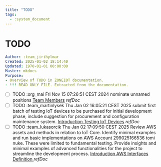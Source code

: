 ```yaml
---
title: "TODO"
tags:
  - :system_document
---
```

# TODO
```yaml
Author: :team_jirihylmar
Created: 2025-01-02 18:14:40
Updated: 1970-01-01 00:00:00
Master: mkdocs
Purpose:
- Overview of TODO in ZONEIOT documentation.
- !!! READ ONLY FILE. Extracted from the documentation.
```

- [ ] TODO :org_mai Fri Nov 15 07:26:51 CEST 2024 nominate unnamed positions [Team Members](/support/dictionary#team-members) *refDoc*
- [ ] TODO :team_martinlysek Thu Jan 02 16:05:21 CEST 2025 submit first batch of testing IoT devices to be purchased for initial development phase, include suggestion for procurement and configuration maintenance system. [Introduction Testing IoT Devices](/development_devices/testing_iot_devices#introduction-testing-iot-devices) *refDoc*
- [ ] TODO :team_lukasorcik Thu Jan 02 17:09:50 CEST 2025 Review AWS assets and methods in relation to IoT Core. Identify minimal examples and run basic implementations on AWS Account 299025166536 tomi nuke. These were limited to fundamental testing. Provide insights and minimal examples of advanced functionalities for the project to streamline the development process. [Introduction AWS Interfaces Definition ](/development_aws/aws_interfaces_definition#introduction-aws-interfaces-definition-) *refDoc*
